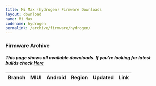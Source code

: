 ```yaml
---
title: Mi Max (hydrogen) Firmware Downloads
layout: download
name: Mi Max
codename: hydrogen
permalink: /archive/firmware/hydrogen/
---
```



### Firmware Archive
##### This page shows all available downloads. If you're looking for latest builds check [Here](/firmware/hydrogen/)


<div class="table-responsive-md" id="table-wrapper">
<table id="firmware" class="compact table table-striped table-hover table-sm">
    <thead class="thead-dark">
        <tr>
            <th>Branch</th>
            <th>MIUI</th>
            <th>Android</th>
            <th>Region</th>
            <th>Updated</th>
            <th>Link</th>
        </tr>
    </thead>
    <script>loadFirmwareDownloads('hydrogen', 'full')</script>
</table>
</div>
